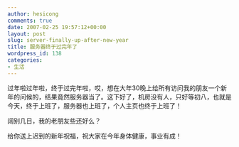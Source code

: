 ```yaml
---
author: hesicong
comments: true
date: 2007-02-25 19:57:12+00:00
layout: post
slug: server-finally-up-after-new-year
title: 服务器终于过完年了
wordpress_id: 138
categories:
- 生活
---
```



过年啦过年啦，终于过完年啦，哎，想在大年30晚上给所有访问我的朋友一个新年的问候的，结果竟然服务器当了。这下好了，机房没有人，只好等初八，也就是今天，终于上班了，服务器也上班了，个人主页也终于上班了！

阔别几日，我的老朋友些还好么？

给你送上迟到的新年祝福，祝大家在今年身体健康，事业有成！
